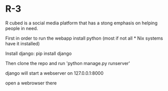 # R-3
R cubed is a social media platform that has a stong emphasis on helping people in need. 

First in order to run the webapp install python (most if not all * Nix systems have it installed)

Install django:
pip install django

Then clone the repo and run 
'python manage.py runserver'

django will start a webserver on 127.0.0.1:8000

open a webrowser there

